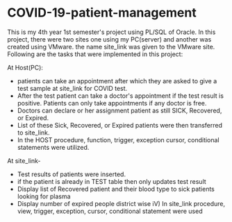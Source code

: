 # COVID-19-patient-management
This is my 4th year 1st semester's project using PL/SQL of Oracle. In this project, there were two sites one using my PC(server) and another was created using VMware. the name site_link was given to the VMware site. Following are the tasks that were implemented in this project:

At Host(PC): 
   - patients can take an appointment after which they are asked to give a test sample at site_link for COVID test. 
   - After the test patient can take a doctor's appointment if the test result is positive. Patients can only take appointments if any doctor is free. 
   - Doctors can declare or her assignment patient as still SICK, Recovered, or Expired. 
   - List of these Sick, Recovered, or Expired patients were then transferred to site_link. 
   - In the HOST procedure, function, trigger, exception cursor, conditional statements were utilized.

At site_link- 
   - Test results of patients were inserted. 
   - if the patient is already in TEST table then only updates test result 
   - Display list of Recovered patient and their blood type to sick patients looking for plasma 
   - Display number of expired people district wise iV) In site_link procedure, view, trigger, exception, cursor, conditional statement were used

